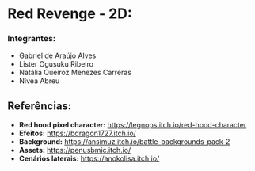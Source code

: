 # Red Revenge - 2D:
### Integrantes:
  - Gabriel de Araújo Alves
  - Lister Ogusuku Ribeiro
  - Natália Queiroz Menezes Carreras
  - Nívea Abreu
## Referências:
  - **Red hood pixel character:** https://legnops.itch.io/red-hood-character
  - **Efeitos:** https://bdragon1727.itch.io/
  - **Background:** https://ansimuz.itch.io/battle-backgrounds-pack-2
  - **Assets:** https://penusbmic.itch.io/
  - **Cenários laterais:** https://anokolisa.itch.io/
